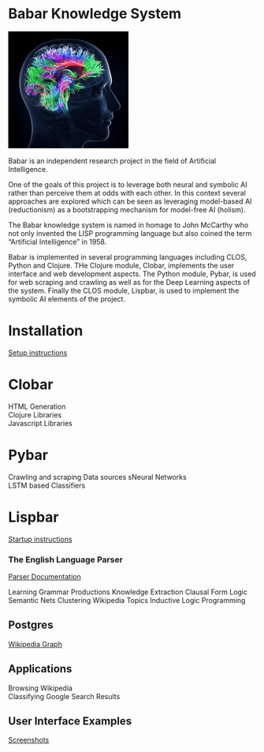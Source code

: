 # Babar Knowledge System

![Logo](doc/images/babar-logo-medium.jpg)

Babar is an independent research project in the field of Artificial Intelligence.

One of the goals of this project is to leverage both neural and symbolic AI rather than perceive them at odds with each other. In this context several approaches are explored which can be seen as leveraging model-based AI (reductionism) as a bootstrapping mechanism for model-free AI (holism).

The Babar knowledge system is named in homage to John McCarthy who not only invented the LISP programming language but also coined the term “Artificial Intelligence” in 1958.

Babar is implemented in several programming languages including CLOS, Python and Clojure.
THe Clojure module, Clobar, implements the user interface and web development aspects.
The Python module, Pybar, is used for web scraping and crawling as well as for the Deep Learning aspects of the system. Finally the CLOS module, Lispbar, is used to implement the symbolic AI elements of the project.


# Installation

[Setup instructions](doc/setup.md)

# Clobar

HTML Generation  
Clojure Libraries  
Javascript Libraries  



# Pybar

Crawling and scraping
Data sources
sNeural Networks  
LSTM based Classifiers



# Lispbar  

[Startup instructions](doc/lispbar.md)

### The English Language Parser

[Parser Documentation](doc/parser.md)

Learning Grammar Productions
Knowledge Extraction
Clausal Form Logic
Semantic Nets
Clustering Wikipedia Topics
Inductive Logic Programming


## Postgres

[Wikipedia Graph](doc/db.md)


## Applications  

Browsing Wikipedia  
Classifying Google Search Results  


## User Interface Examples

[Screenshots](doc/screenshots.md)
